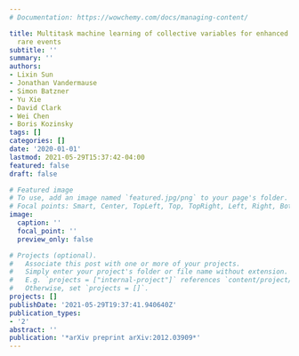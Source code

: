 ```yaml
---
# Documentation: https://wowchemy.com/docs/managing-content/

title: Multitask machine learning of collective variables for enhanced sampling of
  rare events
subtitle: ''
summary: ''
authors:
- Lixin Sun
- Jonathan Vandermause
- Simon Batzner
- Yu Xie
- David Clark
- Wei Chen
- Boris Kozinsky
tags: []
categories: []
date: '2020-01-01'
lastmod: 2021-05-29T15:37:42-04:00
featured: false
draft: false

# Featured image
# To use, add an image named `featured.jpg/png` to your page's folder.
# Focal points: Smart, Center, TopLeft, Top, TopRight, Left, Right, BottomLeft, Bottom, BottomRight.
image:
  caption: ''
  focal_point: ''
  preview_only: false

# Projects (optional).
#   Associate this post with one or more of your projects.
#   Simply enter your project's folder or file name without extension.
#   E.g. `projects = ["internal-project"]` references `content/project/deep-learning/index.md`.
#   Otherwise, set `projects = []`.
projects: []
publishDate: '2021-05-29T19:37:41.940640Z'
publication_types:
- '2'
abstract: ''
publication: '*arXiv preprint arXiv:2012.03909*'
---
```

